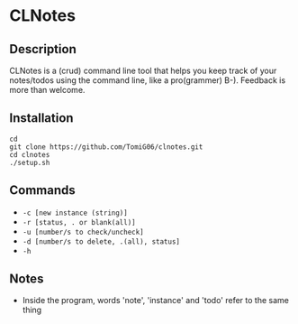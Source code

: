 # CLNotes

## Description
CLNotes is a (crud) command line tool that helps you keep track of your notes/todos using the command line, like a pro(grammer) B-). Feedback is more than welcome.

## Installation
```
cd
git clone https://github.com/TomiG06/clnotes.git
cd clnotes
./setup.sh
```

## Commands
* `-c [new instance (string)]`
* `-r [status, . or blank(all)]`
* `-u [number/s to check/uncheck]`
* `-d [number/s to delete, .(all), status]`
* `-h`

## Notes

* Inside the program, words 'note', 'instance' and 'todo' refer to the same thing
